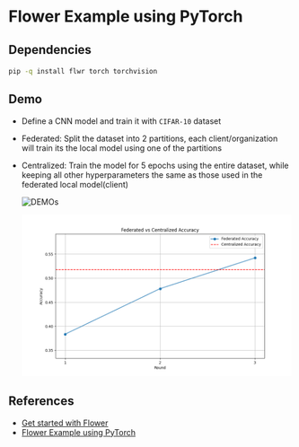 # Flower Example using PyTorch

## Dependencies

```bash
pip -q install flwr torch torchvision 
```

## Demo

- Define a CNN model and train it with `CIFAR-10` dataset

- Federated: Split the dataset into 2 partitions, each client/organization will train its the local model using one of the partitions

- Centralized: Train the model for 5 epochs using the entire dataset, while keeping all other hyperparameters the same as those used in the federated local model(client)

  ![DEMOs](./federated.gif) 

  ![Accuracy](./accuracy.png)

## References

- [Get started with Flower](https://flower.ai/docs/framework/tutorial-series-get-started-with-flower-pytorch.html)
- [Flower Example using PyTorch](https://github.com/adap/flower/blob/main/examples/quickstart-pytorch)